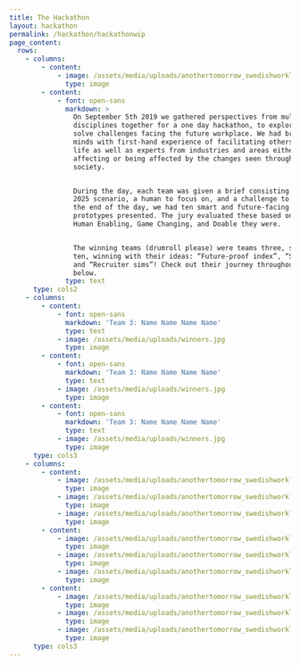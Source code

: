 ```yaml
---
title: The Hackathon
layout: hackathon
permalink: /hackathon/hackathonwip
page_content:
  rows:
    - columns:
        - content:
            - image: /assets/media/uploads/anothertomorrow_swedishworklab_92.jpg
              type: image
        - content:
            - font: open-sans
              markdown: >
                On September 5th 2019 we gathered perspectives from multiple
                disciplines together for a one day hackathon, to explore and
                solve challenges facing the future workplace. We had bright
                minds with first-hand experience of facilitating others' work
                life as well as experts from industries and areas either
                affecting or being affected by the changes seen throughout
                society.


                During the day, each team was given a brief consisting of a year
                2025 scenario, a human to focus on, and a challenge to solve. At
                the end of the day, we had ten smart and future-facing
                prototypes presented. The jury evaluated these based on how
                Human Enabling, Game Changing, and Doable they were. 


                The winning teams (drumroll please) were teams three, six, and
                ten, winning with their ideas: “Future-proof index”, “Swop-in”,
                and “Recruiter sims”! Check out their journey throughout the day
                below.
              type: text
      type: cols2
    - columns:
        - content:
            - font: open-sans
              markdown: 'Team 3: Name Name Name Name'
              type: text
            - image: /assets/media/uploads/winners.jpg
              type: image
        - content:
            - font: open-sans
              markdown: 'Team 3: Name Name Name Name'
              type: text
            - image: /assets/media/uploads/winners.jpg
              type: image
        - content:
            - font: open-sans
              markdown: 'Team 3: Name Name Name Name'
              type: text
            - image: /assets/media/uploads/winners.jpg
              type: image
      type: cols3
    - columns:
        - content:
            - image: /assets/media/uploads/anothertomorrow_swedishworklab_25.jpg
              type: image
            - image: /assets/media/uploads/anothertomorrow_swedishworklab_40.jpg
              type: image
            - image: /assets/media/uploads/anothertomorrow_swedishworklab_97.jpg
              type: image
        - content:
            - image: /assets/media/uploads/anothertomorrow_swedishworklab_20.jpg
              type: image
            - image: /assets/media/uploads/anothertomorrow_swedishworklab_74.jpg
              type: image
            - image: /assets/media/uploads/anothertomorrow_swedishworklab_150.jpg
              type: image
        - content:
            - image: /assets/media/uploads/anothertomorrow_swedishworklab_11.jpg
              type: image
            - image: /assets/media/uploads/anothertomorrow_swedishworklab_82.jpg
              type: image
            - image: /assets/media/uploads/anothertomorrow_swedishworklab_164.jpg
              type: image
      type: cols3
---
```


